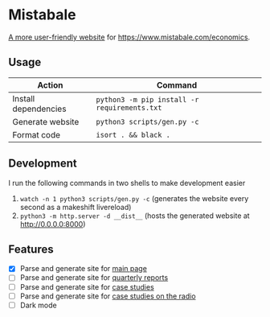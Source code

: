 # Mistabale

[A more user-friendly website](https://r2dev2.github.io/mistabale/) for https://www.mistabale.com/economics.

## Usage

| Action                | Command                                      |
|-----------------------|----------------------------------------------|
| Install dependencies  | `python3 -m pip install -r requirements.txt` |
| Generate website      | `python3 scripts/gen.py -c`                  |
| Format code           | `isort . && black .`                         |

## Development

I run the following commands in two shells to make development easier

1. `watch -n 1 python3 scripts/gen.py -c` (generates the website every second as a makeshift livereload)
2. `python3 -m http.server -d __dist__` (hosts the generated website at http://0.0.0.0:8000)

## Features

- [x] Parse and generate site for [main page](https://www.mistabale.com/economics)
- [ ] Parse and generate site for [quarterly reports](https://www.mistabale.com/quarterly-reports)
- [ ] Parse and generate site for [case studies](https://www.mistabale.com/case-studies)
- [ ] Parse and generate site for [case studies on the radio](https://www.mistabale.com/case-studies)
- [ ] Dark mode
